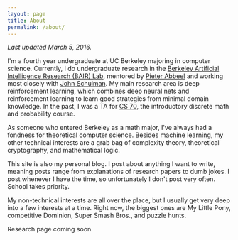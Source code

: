 ```yaml
---
layout: page
title: About
permalink: /about/
---
```


*Last updated March 5, 2016.*

I'm a fourth year undergraduate at UC Berkeley majoring in computer science.
Currently, I do undergraduate research in the [Berkeley Artificial Intelligence
Research (BAIR) Lab](http://bair.berkeley.edu/),
mentored by [Pieter Abbeel](http://www.cs.berkeley.edu/~pabbeel/) and
working most closely with [John Schulman](http://www.eecs.berkeley.edu/~joschu/).
My main research area is deep reinforcement learning, which combines
deep neural nets and reinforcement learning to learn good strategies from
minimal domain knowledge.
In the past, I was a TA for [CS 70](http://inst.eecs.berkeley.edu/~cs70),
the introductory discrete math and probability course.

As someone who entered Berkeley as a math major, I've always had a fondness
for theoretical computer science. Besides machine learning, my other technical
interests are a grab bag of complexity theory, theoretical cryptography, and mathematical logic.

This site is also my personal blog. I post about anything I want to
write, meaning posts range from explanations of research papers to dumb jokes.
I post whenever I have the time, so unfortunately I don't post very often.
School takes priority.

My non-technical interests are all over the place, but I usually get
very deep into a few interests at a time. Right now, the biggest ones
are My Little Pony, competitive Dominion, Super Smash Bros., and puzzle
hunts.

Research page coming soon.

